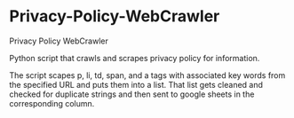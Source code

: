 # Privacy-Policy-WebCrawler
Privacy Policy WebCrawler

Python script that crawls and scrapes privacy policy for information.

The script scapes p, li, td, span, and a tags with associated key words from the specified URL and puts them into a list.
That list gets cleaned and checked for duplicate strings and then sent to google sheets in the corresponding column.
